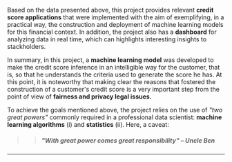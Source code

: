Based on the data presented above, this project provides relevant **credit score applications** that were implemented with the aim of exemplifying, in a practical way, the construction and deployment of machine learning models for this financial context. In addition, the project also has a **dashboard** for analyzing data in real time, which can highlights interesting insights to stackholders.

In summary, in this project, a **machine learning model** was developed to make the credit score inference in an intelligible way for the customer, that is, so that he understands the criteria used to generate the score he has. At this point, it is noteworthy that making clear the reasons that fostered the construction of a customer's credit score is a very important step from the point of view of **fairness and privacy legal issues.**


To achieve the goals mentioned above, the project relies on the use of *"two great powers"* commonly required in a professional data scientist: **machine learning algorithms** (i) and **statistics** (ii). Here, a caveat:

>> ##### "With great power comes great responsibility" – *Uncle Ben*




---